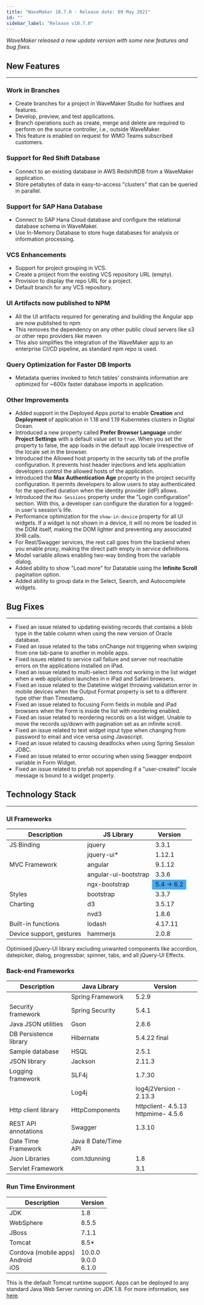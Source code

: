 ```yaml
---
title: "WaveMaker 10.7.0 - Release date: 09 May 2021"
id: ""
sidebar_label: "Release v10.7.0"
---
```

*WaveMaker released a new update version with some new features and bug fixes.*

## New Features

---

### Work in Branches

- Create branches for a project in WaveMaker Studio for hotfixes and features.
- Develop, preview, and test applications.
- Branch operations such as create, merge and delete are required to perform on the source controller, i.e., outside WaveMaker.
- This feature is enabled on request for WMO Teams subscribed customers.

### Support for Red Shift Database

- Connect to an existing database in AWS RedshiftDB from a WaveMaker application.
- Store petabytes of data in easy-to-access "clusters" that can be queried in parallel.

### Support for SAP Hana Database

- Connect to SAP Hana Cloud database and configure the relational database schema in WaveMaker.
- Use In-Memory Database to store huge databases for analysis or information processing.

### VCS Enhancements

- Support for project grouping in VCS.
- Create a project from the existing VCS repository URL (empty).
- Provision to display the repo URL for a project.
- Default branch for any VCS repository.

### UI Artifacts now published to NPM

- All the UI artifacts required for generating and building the Angular app are now published to npm
- This removes the dependency on any other public cloud servers like s3 or other repo providers like maven
- This also simplifies the integration of the WaveMaker app to an enterprise CI/CD pipeline, as standard npm repo is used.

### Query Optimization for Faster DB Imports

- Metadata queries invoked to fetch tables' constraints information are optimized for ~600x faster database imports in application.

### Other Improvements

- Added support in the Deployed Apps portal to enable **Creation** and **Deployment** of application in 1.18 and 1.19 Kubernetes clusters in Digital Ocean.
- Introduced a new property called **Prefer Browser Language** under **Project Settings** with a default value set to `true`. When you set the property to false, the app loads in the default app locale irrespective of the locale set in the browser.
- Introduced the Allowed host property in the security tab of the profile configuration. It prevents host header injections and lets application developers control the allowed hosts of the application.
- Introduced the **Max Authentication Age** property in the project security configuration. It permits developers to allow users to stay authenticated for the specified duration when the identity provider (idP) allows.
- Introduced the `Max Sessions` property under the "Login configuration" section. With this, a developer can configure the duration for a logged-in user's session's life.
- Performance optimization for the `show-in-device` property for all UI widgets. If a widget is not shown in a device, it will no more be loaded in the DOM itself, making the DOM lighter and preventing any associated XHR calls.
- For Rest/Swagger services, the rest call goes from the backend when you enable proxy, making the direct path empty in service definitions.
- Model variable allows enabling two-way binding from the variable dialog.
- Added ability to show "Load more" for Datatable using the **Infinite Scroll** pagination option.
- Added ability to group data in the Select, Search, and Autocomplete widgets.

## Bug Fixes

---

- Fixed an issue related to updating existing records that contains a blob type in the table column when using the new version of Oracle database.
- Fixed an issue related to the tabs onChange not triggering when swiping from one tab-pane to another in mobile apps.
- Fixed issues related to service call failure and server not reachable errors on the applications installed on iPad.
- Fixed an issue related to multi-select items not working in the list widget when a web application launches in n iPad and Safari browsers.
- Fixed an issue related to the Datetime widget throwing validation error in mobile devices when the Output Format property is set to a different type other than Timestamp.
- Fixed an issue related to focusing Form fields in mobile and iPad browsers when the Form is inside the list with reordering enabled.
- Fixed an issue related to reordering records on a list widget. Unable to move the records up/down with pagination set as an infinite scroll.
- Fixed an issue related to text widget input type when changing from password to email and vice versa using Javascript.
- Fixed an issue related to causing deadlocks when using Spring Session JDBC.
- Fixed an issue related to error occuring when using Swagger endpoint variable in Form Widget.
- Fixed an issue related to prefab not appending if a "user-created" locale message is bound to a widget property.

## Technology Stack

---

### UI Frameworks

| Description | JS Library | Version |
| --- | --- | --- |
| JS Binding | jquery | 3.3.1 |
|  | jquery-ui* | 1.12.1 |
| MVC Framework | angular | 9.1.12 |
|  | angular-ui-bootstrap | 3.3.6 |
|  | ngx-bootstrap <td bgcolor="#44aaf4"> 5.4 -> 6.2 |
| Styles | bootstrap | 3.3.7 |
| Charting | d3 | 3.5.17 |
|  | nvd3 | 1.8.6 |
| Built-in functions | lodash | 4.17.11 |
| Device support, gestures | hammerjs | 2.0.8 |

Optimised jQuery-UI library excluding unwanted components like accordion, datepicker, dialog, progressbar, spinner, tabs, and all jQuery-UI Effects.

### Back-end Frameworks

| Description | Java Library | Version |
| --- | --- | --- |
|  | Spring Framework | 5.2.9|
| Security framework | Spring Security | 5.4.1 |
| Java JSON utilities | Gson | 2.8.6|
| DB Persistence library | Hibernate | 5.4.22 final|
| Sample database | HSQL | 2.5.1|
| JSON library | Jackson | 2.11.3|
| Logging framework | SLF4j | 1.7.30 |
|  | Log4j | log4j2Version - 2.13.3 |
| Http client library | HttpComponents | httpclient- 4.5.13 <br> httpmime- 4.5.6 |
| REST API annotations | Swagger | 1.3.10 |
| Date Time Framework | Java 8 Date/Time API |  |
| Json Libraries | com.tdunning |  1.8 |
| Servlet Framework |  | 3.1 |

### Run Time Environment

| Description | Version |
| --- | --- |
| JDK | 1.8 |
| WebSphere | 8.5.5 |
| JBoss | 7.1.1 |
| Tomcat | 8.5* |
| Cordova (mobile apps) <br> Android <br> iOS | 10.0.0 <br> 9.0.0  <br> 6.1.0 |

This is the default Tomcat runtime support. Apps can be deployed to any standard Java Web Server running on JDK 1.8. For more information, see [here](/learn/app-development/deployment/deployment-web-server).

